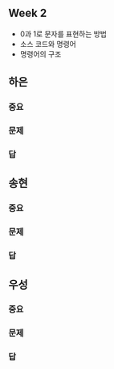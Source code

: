 ## Week 2

- 0과 1로 문자를 표현하는 방법
- 소스 코드와 명령어
- 명령어의 구조

## 하은 
### 중요
### 문제
### 답

## 송현 
### 중요
### 문제
### 답

## 우성 
### 중요
### 문제
### 답

